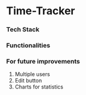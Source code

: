 # Time-Tracker
### Tech Stack
### Functionalities
### 
### For future improvements
1. Multiple users
2. Edit button
3. Charts for statistics
